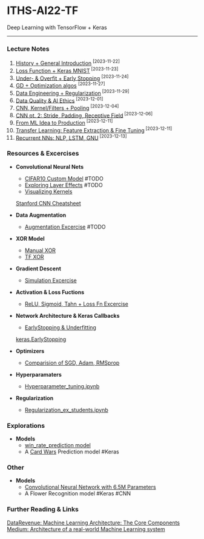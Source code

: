 # ITHS-AI22-TF
Deep Learning with TensorFlow + Keras

---

### **Lecture Notes**

1. [History + General Introduction](Notes/lec1.ipynb)<sup> [2023-11-22]</sup>
9. [Loss Function + Keras MNIST](Notes/lec2.ipynb)<sup> [2023-11-23]</sup>
2. [Under- & Overfit + Early Stopping](Notes/lec3.ipynb) <sup> [2023-11-24]</sup>
8. [GD + Optimization algos](Notes/lec4.ipynb) <sup> [2023-11-27] </sup>
4. [Data Engineering + Regularization](Notes/lec5.ipynb)<sup> [2023-11-29] </sup>
5. [Data Quality & AI Ethics](Notes/lec6.ipynb)<sup> [2023-12-01] </sup>
4. [CNN, Kernel/Filters + Pooling](Notes/lec7.ipynb)<sup> [2023-12-04] </sup>
2. [CNN pt. 2: Stride, Padding, Receptive Field](Notes/lec8.ipynb)<sup> [2023-12-06] </sup>
2. [From ML Idea to Production](Notes/lec9.ipynb)<sup> [2023-12-11] </sup>
2. [Transfer Learning: Feature Extraction & Fine Tuning](Notes/lec10.ipynb)<sup> [2023-12-11] </sup>
1. [Recurrent NNs: NLP, LSTM, GNU](Notes/lec11.ipynb)<sup> [2023-12-13]</sup>


### **Resources & Excercises**

- **Convolutional Neural Nets**
    - [CIFAR10 Custom Model](Resources/Cifar10.ipynb) #TODO
    - [Exploring Layer Effects](Resources/Exploring_Layer_Effects.ipynb) #TODO
    - [Visualizing Kernels](Resources/Vizualizing_CNN_kernels.ipynb)

    [Stanford CNN Cheatsheet](https://stanford.edu/~shervine/teaching/cs-230/cheatsheet-convolutional-neural-networks)

- **Data Augmentation**
    - [Augmentation Excercise](<Resources/Data augmentation exercise.ipynb>) #TODO

- **XOR Model**
    - [Manual XOR](Resources/xor_manual.ipynb)
    - [TF XOR](Resources/xor_tf.ipynb)

- **Gradient Descent**
    - [Simulation Excercise](<Resources/Gradient Descent Simulation Exercise.ipynb>)

- **Activation & Loss Fuctions**
    - [ReLU, Sigmoid, Tahn + Loss Fn Excercise](Resources/Explore_activation_and_loss.ipynb)

- **Network Architecture & Keras Callbacks**
    - [EarlyStopping & Underfitting](Resources/Network_architecture_exploration_students.ipynb)
    
    [keras.EarlyStopping](https://keras.io/api/callbacks/early_stopping/)

- **Optimizers**
    - [Comparision of SGD, Adam, RMSprop](Resources/Optimizer_comparision.ipynb)

- **Hyperparamaters**
    - [Hyperparameter_tuning.ipynb](Resources/Hyperparameter_tuning.ipynb)

- **Regularization**
    - [Regularization_ex_students.ipynb](Resources/Regularization_ex_students.ipynb)


### Explorations

- **Models**
    - [win_rate_prediction model](Explorations/win_rate_prediction.ipynb)
    - A [Card Wars](https://github.com/wlinds/card_wars) Prediction model #Keras

### Other
- **Models**
    - [Convolutional Neural Network with 6.5M Parameters](Labb/labb1.ipynb)
    - A Flower Recognition model #Keras #CNN


### Further Reading & Links

[DataRevenue: Machine Learning Architecture: The Core Components](https://www.datarevenue.com/en-blog/machine-learning-project-architecture)
[Medium: Architecture of a real-world Machine Learning system](https://medium.com/louis-dorard/architecture-of-a-real-world-machine-learning-system-795254bec646)